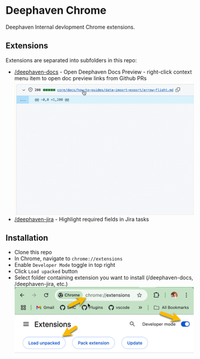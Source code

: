 # Deephaven Chrome

Deephaven Internal devlopment Chrome extensions.

## Extensions

Extensions are separated into subfolders in this repo:

- [/deephaven-docs](deephaven-docs) - Open Deephaven Docs Preview - right-click context menu item to open doc preview links from Github PRs
  ![Open Deephaven Docs Preview](docs/open-deephaven-docs-preview.gif)
- [/deephaven-jira](deephaven-jira) - Highlight required fields in Jira tasks

## Installation

- Clone this repo
- In Chrome, navigate to `chrome://extensions`
- Enable `Developer Mode` toggle in top right
- Click `Load upacked` button
- Select folder containing extension you want to install (/deephaven-docs, /deephaven-jira, etc.)
  ![Load unpacked extension](docs/load-unpacked.png)
